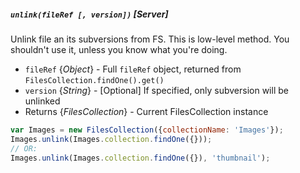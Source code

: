 ##### `unlink(fileRef [, version])` [*Server*]

Unlink file an its subversions from FS.
This is low-level method. You shouldn't use it, unless you know what you're doing.

 - `fileRef` {*Object*} - Full `fileRef` object, returned from `FilesCollection.findOne().get()`
 - `version` {*String*} - [Optional] If specified, only subversion will be unlinked
 - Returns {*FilesCollection*} - Current FilesCollection instance

```javascript
var Images = new FilesCollection({collectionName: 'Images'});
Images.unlink(Images.collection.findOne({}));
// OR:
Images.unlink(Images.collection.findOne({}), 'thumbnail');
```